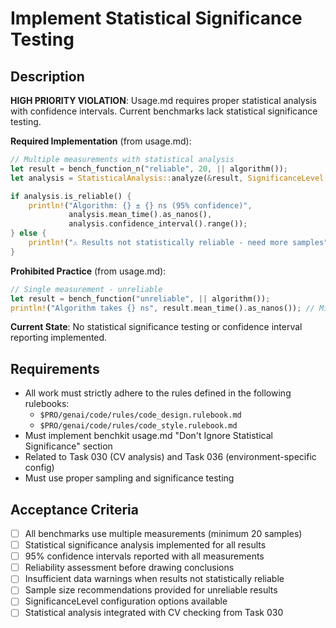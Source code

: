 # Implement Statistical Significance Testing

## Description

**HIGH PRIORITY VIOLATION**: Usage.md requires proper statistical analysis with confidence intervals. Current benchmarks lack statistical significance testing.

**Required Implementation** (from usage.md):
```rust
// Multiple measurements with statistical analysis
let result = bench_function_n("reliable", 20, || algorithm());
let analysis = StatisticalAnalysis::analyze(&result, SignificanceLevel::Standard)?;

if analysis.is_reliable() {
    println!("Algorithm: {} ± {} ns (95% confidence)", 
             analysis.mean_time().as_nanos(),
             analysis.confidence_interval().range());
} else {
    println!("⚠️ Results not statistically reliable - need more samples");
}
```

**Prohibited Practice** (from usage.md):
```rust
// Single measurement - unreliable
let result = bench_function("unreliable", || algorithm());
println!("Algorithm takes {} ns", result.mean_time().as_nanos()); // Misleading!
```

**Current State**: No statistical significance testing or confidence interval reporting implemented.

## Requirements

-   All work must strictly adhere to the rules defined in the following rulebooks:
    -   `$PRO/genai/code/rules/code_design.rulebook.md`
    -   `$PRO/genai/code/rules/code_style.rulebook.md`
-   Must implement benchkit usage.md "Don't Ignore Statistical Significance" section
-   Related to Task 030 (CV analysis) and Task 036 (environment-specific config)
-   Must use proper sampling and significance testing

## Acceptance Criteria

-   [ ] All benchmarks use multiple measurements (minimum 20 samples)
-   [ ] Statistical significance analysis implemented for all results
-   [ ] 95% confidence intervals reported with all measurements
-   [ ] Reliability assessment before drawing conclusions
-   [ ] Insufficient data warnings when results not statistically reliable
-   [ ] Sample size recommendations provided for unreliable results
-   [ ] SignificanceLevel configuration options available
-   [ ] Statistical analysis integrated with CV checking from Task 030